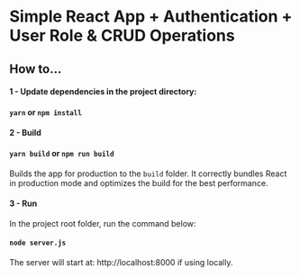 # Simple React App + Authentication + User Role & CRUD Operations

## How to...

#### 1 - Update dependencies in the project directory:

#### `yarn` or `npm install`

#### 2 - Build
#### `yarn build` or `npm run build`
Builds the app for production to the `build` folder.
It correctly bundles React in production mode and optimizes the build for the best performance.

#### 3 - Run
In the project root folder, run the command below:

#### `node server.js`
The server will start at: http://localhost:8000 if using locally.
